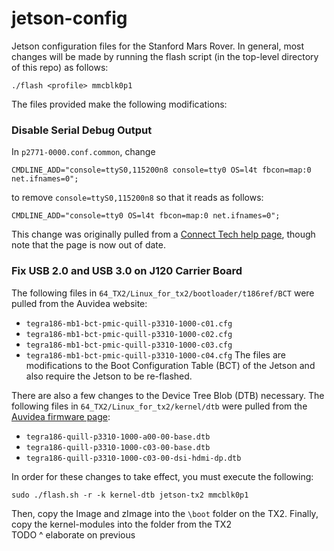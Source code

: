 # jetson-config
Jetson configuration files for the Stanford Mars Rover. In general, most changes will be made by running the flash script (in the top-level directory of this repo) as follows:

`./flash <profile> mmcblk0p1`

The files provided make the following modifications:

### Disable Serial Debug Output ###

In `p2771-0000.conf.common`, change 

```
CMDLINE_ADD="console=ttyS0,115200n8 console=tty0 OS=l4t fbcon=map:0 net.ifnames=0";
```
to remove `console=ttyS0,115200n8` so that it reads as follows:
```
CMDLINE_ADD="console=tty0 OS=l4t fbcon=map:0 net.ifnames=0";
```

This change was originally pulled from a [Connect Tech help page](http://connecttech.com/resource-center/kdb347-reassigning-disable-serial-debug-connect-tech-tx1-carriers/), though note that the page is now out of date.

### Fix USB 2.0 and USB 3.0 on J120 Carrier Board ###
The following files in `64_TX2/Linux_for_tx2/bootloader/t186ref/BCT` were pulled from the Auvidea website:
- `tegra186-mb1-bct-pmic-quill-p3310-1000-c01.cfg`
- `tegra186-mb1-bct-pmic-quill-p3310-1000-c02.cfg`
- `tegra186-mb1-bct-pmic-quill-p3310-1000-c03.cfg`
- `tegra186-mb1-bct-pmic-quill-p3310-1000-c04.cfg`
The files are modifications to the Boot Configuration Table (BCT) of the Jetson and also require the Jetson to be re-flashed.

There are also a few changes to the Device Tree Blob (DTB) necessary. The following files in `64_TX2/Linux_for_tx2/kernel/dtb` were pulled from the [Auvidea firmware page](https://auvidea.com/firmware/):
- `tegra186-quill-p3310-1000-a00-00-base.dtb`
- `tegra186-quill-p3310-1000-c03-00-base.dtb`
- `tegra186-quill-p3310-1000-c03-00-dsi-hdmi-dp.dtb`

In order for these changes to take effect, you must execute the following:
```
sudo ./flash.sh -r -k kernel-dtb jetson-tx2 mmcblk0p1
```
Then, copy the Image and zImage into the `\boot` folder on the TX2. Finally, copy the kernel-modules into the folder from the TX2  
TODO ^ elaborate on previous
